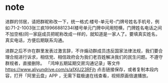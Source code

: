 # note

进群的邻居，请把群昵称改一下，统一格式:楼号-单元号-门牌号姓名手机号，例如:71-2-1003张三疯19966881234(楼号单元门牌中间用短横，门牌姓名电话之间不加空格)同一家庭成员把昵称改成一样的，就知道是一家人了。要填真实姓名，真实电话，方便后期联系沟通。


进群之后不许在群里发表过激言辞，不许煽动群成员违反国家法律法规，我们要合理合规进行诉求，相信党、相信政府会为我们老百姓解决我们的民生问题。不遵守群规者，直接删除。
「鸿坤五期延期交房沟通记录」等文件 https://www.aliyundrive.com/s/a1XjU23RFjh
点击链接保存，或者复制本段内容，打开「阿里云盘」APP ，无需下载极速在线查看，视频原画倍速播放。
